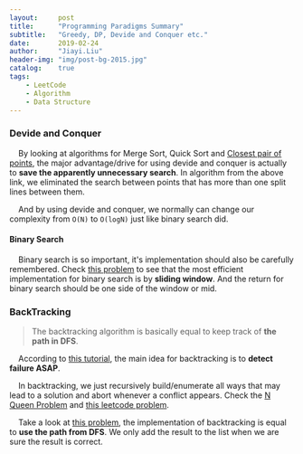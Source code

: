 ```yaml
---
layout:     post
title:      "Programming Paradigms Summary"
subtitle:   "Greedy, DP, Devide and Conquer etc."
date:       2019-02-24
author:     "Jiayi.Liu"
header-img: "img/post-bg-2015.jpg"
catalog: 	true
tags:
    - LeetCode
    - Algorithm
    - Data Structure
---
```


### Devide and Conquer

&nbsp;&nbsp;&nbsp;&nbsp;By looking at algorithms for Merge Sort, Quick Sort and [Closest pair of points](https://en.wikipedia.org/wiki/Closest_pair_of_points_problem), the major advantage/drive for using devide and conquer is actually to **save the apparently unnecessary search**. In algorithm from the above link, we eliminated the search between points that has more than one split lines between them.

&nbsp;&nbsp;&nbsp;&nbsp;And by using devide and conquer, we normally can change our complexity from `O(N)` to `O(logN)` just like binary search did.

#### Binary Search

&nbsp;&nbsp;&nbsp;&nbsp;Binary search is so important, it's implementation should also be carefully remembered. Check [this problem](https://www.geeksforgeeks.org/binary-search/) to see that the most efficient implementation for binary search is by **sliding window**. And the return for binary search should be one side of the window or mid.

### BackTracking

> The backtracking algorithm is basically equal to keep track of **the path in DFS**.

&nbsp;&nbsp;&nbsp;&nbsp;According to [this tutorial](https://www.geeksforgeeks.org/backtracking-algorithms/), the main idea for backtracking is to **detect failure ASAP**. 

&nbsp;&nbsp;&nbsp;&nbsp;In backtracking, we just recursively build/enumerate all ways that may lead to a solution and abort whenever a conflict appears. Check the [N Queen Problem](https://www.geeksforgeeks.org/n-queen-problem-backtracking-3/) and [this leetcode problem](https://leetcode.com/problems/letter-combinations-of-a-phone-number/solution/).

&nbsp;&nbsp;&nbsp;&nbsp;Take a look at [this problem](https://leetcode.com/problems/permutations/discuss/18296/Simple-Python-solution-(DFS).), the implementation of backtracking is equal to **use the path from DFS**. We only add the result to the list when we are sure the result is correct.